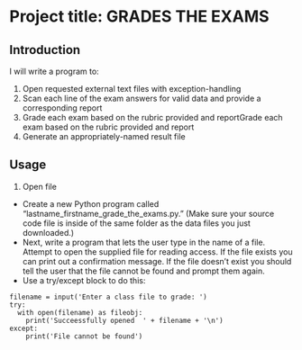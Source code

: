 # Project title: GRADES THE EXAMS
## Introduction

I will write a program to:
1. Open requested external text files with exception-handling
2. Scan each line of the exam answers for valid data and provide a corresponding report
3. Grade each exam based on the rubric provided and reportGrade each exam based on the rubric provided and report
4. Generate an appropriately-named result file

## Usage
1. Open file
- Create a new Python program called “lastname_firstname_grade_the_exams.py.” (Make sure your source code file is inside of the same folder as the data files you just downloaded.)
- Next, write a program that lets the user type in the name of a file. Attempt to open the supplied file for reading access. If the file exists you can print out a confirmation message. If the file doesn’t exist you should tell the user that the file cannot be found and prompt them again.
- Use a try/except block to do this:
```
filename = input('Enter a class file to grade: ')
try:
  with open(filename) as fileobj:
    print('Succeessfully opened  ' + filename + '\n')
except:
    print('File cannot be found')
```
